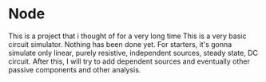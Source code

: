 # Node
This is a project that i thought of for a very long time
This is a very basic circuit simulator.
Nothing has been done yet.
For starters, it's gonna simulate only linear, purely resistive, independent sources, steady state, DC circuit.
After this, I will try to add dependent sources and eventually other passive components and other analysis.
